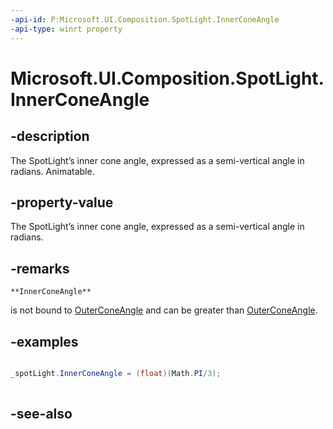 ```yaml
---
-api-id: P:Microsoft.UI.Composition.SpotLight.InnerConeAngle
-api-type: winrt property
---
```


<!-- Property syntax
public float InnerConeAngle { get;  set; }
-->

# Microsoft.UI.Composition.SpotLight.InnerConeAngle

## -description
The SpotLight’s inner cone angle, expressed as a semi-vertical angle in radians. Animatable.

## -property-value
The SpotLight’s inner cone angle, expressed as a semi-vertical angle in radians.

## -remarks

    **InnerConeAngle**
   is not bound to [OuterConeAngle](spotlight_outerconeangle.md) and can be greater than [OuterConeAngle](spotlight_outerconeangle.md).

## -examples
```csharp

_spotLight.InnerConeAngle = (float)(Math.PI/3); 
         
```



## -see-also
